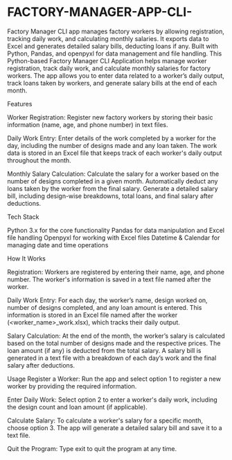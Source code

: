 # FACTORY-MANAGER-APP-CLI-
Factory Manager CLI app manages factory workers by allowing registration, tracking daily work, and calculating monthly salaries. It exports data to Excel and generates detailed salary bills, deducting loans if any. Built with Python, Pandas, and openpyxl for data management and file handling.
This Python-based Factory Manager CLI Application helps manage worker registration, track daily work, and calculate monthly salaries for factory workers. The app allows you to enter data related to a worker’s daily output, track loans taken by workers, and generate salary bills at the end of each month.

Features

Worker Registration:
Register new factory workers by storing their basic information (name, age, and phone number) in text files.

Daily Work Entry:
Enter details of the work completed by a worker for the day, including the number of designs made and any loan taken.
The work data is stored in an Excel file that keeps track of each worker's daily output throughout the month.

Monthly Salary Calculation:
Calculate the salary for a worker based on the number of designs completed in a given month.
Automatically deduct any loans taken by the worker from the final salary.
Generate a detailed salary bill, including design-wise breakdowns, total loans, and final salary after deductions.

Tech Stack

Python 3.x for the core functionality
Pandas for data manipulation and Excel file handling
Openpyxl for working with Excel files
Datetime & Calendar for managing date and time operations

How It Works

Registration:
Workers are registered by entering their name, age, and phone number.
The worker's information is saved in a text file named after the worker.

Daily Work Entry:
For each day, the worker’s name, design worked on, number of designs completed, and any loan amount is entered.
This information is stored in an Excel file named after the worker (<worker_name>_work.xlsx), which tracks their daily output.

Salary Calculation:
At the end of the month, the worker’s salary is calculated based on the total number of designs made and the respective prices.
The loan amount (if any) is deducted from the total salary.
A salary bill is generated in a text file with a breakdown of each day’s work and the final salary after deductions.

Usage
Register a Worker:
Run the app and select option 1 to register a new worker by providing the required information.

Enter Daily Work:
Select option 2 to enter a worker's daily work, including the design count and loan amount (if applicable).

Calculate Salary:
To calculate a worker's salary for a specific month, choose option 3. The app will generate a detailed salary bill and save it to a text file.

Quit the Program:
Type exit to quit the program at any time.
